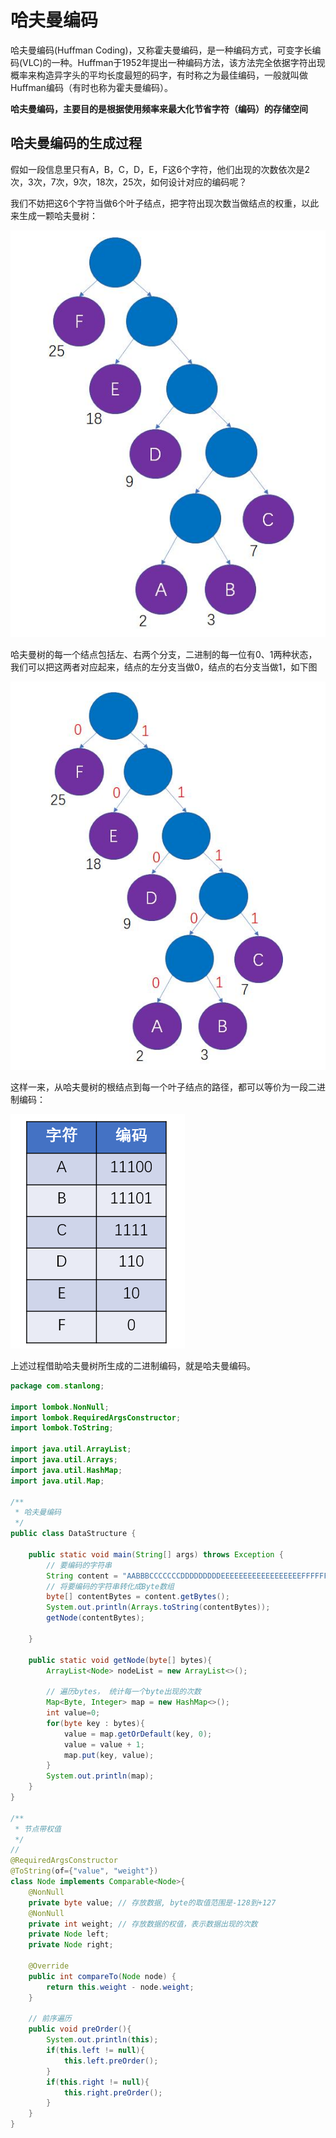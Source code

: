 # 哈夫曼编码

哈夫曼编码(Huffman Coding)，又称霍夫曼编码，是一种编码方式，可变字长编码(VLC)的一种。Huffman于1952年提出一种编码方法，该方法完全依据字符出现概率来构造异字头的平均长度最短的码字，有时称之为最佳编码，一般就叫做Huffman编码（有时也称为霍夫曼编码）。

**哈夫曼编码，主要目的是根据使用频率来最大化节省字符（编码）的存储空间**

## 哈夫曼编码的生成过程

假如一段信息里只有A，B，C，D，E，F这6个字符，他们出现的次数依次是2次，3次，7次，9次，18次，25次，如何设计对应的编码呢？

我们不妨把这6个字符当做6个叶子结点，把字符出现次数当做结点的权重，以此来生成一颗哈夫曼树：

![](.././doc/28.png)

哈夫曼树的每一个结点包括左、右两个分支，二进制的每一位有0、1两种状态，我们可以把这两者对应起来，结点的左分支当做0，结点的右分支当做1，如下图

![](.././doc/29.png)

这样一来，从哈夫曼树的根结点到每一个叶子结点的路径，都可以等价为一段二进制编码：

![](.././doc/30.png)

上述过程借助哈夫曼树所生成的二进制编码，就是哈夫曼编码。

```java
package com.stanlong;

import lombok.NonNull;
import lombok.RequiredArgsConstructor;
import lombok.ToString;

import java.util.ArrayList;
import java.util.Arrays;
import java.util.HashMap;
import java.util.Map;

/**
 * 哈夫曼编码
 */
public class DataStructure {

    public static void main(String[] args) throws Exception {
        // 要编码的字符串
        String content = "AABBBCCCCCCCDDDDDDDDDEEEEEEEEEEEEEEEEEEFFFFFFFFFFFFFFFFFFFFFFFFF";
        // 将要编码的字符串转化成Byte数组
        byte[] contentBytes = content.getBytes();
        System.out.println(Arrays.toString(contentBytes));
        getNode(contentBytes);

    }

    public static void getNode(byte[] bytes){
        ArrayList<Node> nodeList = new ArrayList<>();

        // 遍历bytes， 统计每一个byte出现的次数
        Map<Byte, Integer> map = new HashMap<>();
        int value=0;
        for(byte key : bytes){
            value = map.getOrDefault(key, 0);
            value = value + 1;
            map.put(key, value);
        }
        System.out.println(map);
    }
}

/**
 * 节点带权值
 */
//
@RequiredArgsConstructor
@ToString(of={"value", "weight"})
class Node implements Comparable<Node>{
    @NonNull
    private byte value; // 存放数据, byte的取值范围是-128到+127
    @NonNull
    private int weight; // 存放数据的权值，表示数据出现的次数
    private Node left;
    private Node right;

    @Override
    public int compareTo(Node node) {
        return this.weight - node.weight;
    }

    // 前序遍历
    public void preOrder(){
        System.out.println(this);
        if(this.left != null){
            this.left.preOrder();
        }
        if(this.right != null){
            this.right.preOrder();
        }
    }
}
```

